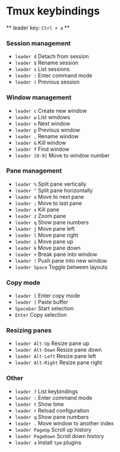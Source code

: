 # Tmux keybindings

** leader key: `Ctrl + a` **

### Session management
- `leader d` Detach from session
- `leader $` Rename session
- `leader s` List sessions
- `leader :` Enter command mode
- `leader (` Previous session

### Window management
- `leader c` Create new window
- `leader w` List windows
- `leader n` Next window
- `leader p` Previous window
- `leader ,` Rename window
- `leader &` Kill window
- `leader f` Find window
- `leader [0-9]` Move to window number

### Pane management
- `leader %` Split pane vertically
- `leader "` Split pane horizontally
- `leader o` Move to next pane
- `leader ;` Move to last pane
- `leader x` Kill pane
- `leader z` Zoom pane
- `leader q` Show pane numbers
- `leader j` Move pane left
- `leader l` Move pane right
- `leader i` Move pane up
- `leader k` Move pane down
- `leader +` Break pane into window
- `leader !` Push pane into new window
- `leader Space` Toggle between layouts

### Copy mode
- `leader [` Enter copy mode
- `leader ]` Paste buffer
- `Spacebar` Start selection
- `Enter` Copy selection

### Resizing panes
- `leader Alt-Up` Resize pane up
- `leader Alt-Down` Resize pane down
- `leader Alt-Left` Resize pane left
- `leader Alt-Right` Resize pane right

### Other
- `leader ?` List keybindings
- `leader :` Enter command mode
- `leader t` Show time
- `leader r` Reload configuration
- `leader q` Show pane numbers
- `leader .` Move window to another index
- `leader PageUp` Scroll up history
- `leader PageDown` Scroll down history
- `leader a` Install `tpm` plugins
